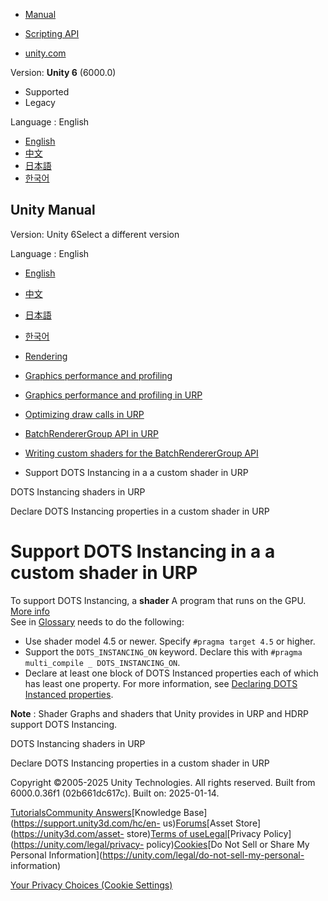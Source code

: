 [](https://docs.unity3d.com)

  * [Manual](../Manual/index.html)
  * [Scripting API](../ScriptReference/index.html)

  * [unity.com](https://unity.com/)

Version: **Unity 6** (6000.0)

  * Supported
  * Legacy

Language : English

  * [English](/Manual/dots-instancing-shaders-support.html)
  * [中文](/cn/current/Manual/dots-instancing-shaders-support.html)
  * [日本語](/ja/current/Manual/dots-instancing-shaders-support.html)
  * [한국어](/kr/current/Manual/dots-instancing-shaders-support.html)

[](https://docs.unity3d.com)

## Unity Manual

Version: Unity 6Select a different version

Language : English

  * [English](/Manual/dots-instancing-shaders-support.html)
  * [中文](/cn/current/Manual/dots-instancing-shaders-support.html)
  * [日本語](/ja/current/Manual/dots-instancing-shaders-support.html)
  * [한국어](/kr/current/Manual/dots-instancing-shaders-support.html)

  * [Rendering](rendering-and-post-processing.html)
  * [Graphics performance and profiling](graphics-performance-profiling.html)
  * [Graphics performance and profiling in URP](graphics-performance-and-profiling-in-urp.html)
  * [Optimizing draw calls in URP](reduce-draw-calls-landing-urp.html)
  * [BatchRendererGroup API in URP](batch-renderer-group.html)
  * [Writing custom shaders for the BatchRendererGroup API](batch-renderer-group-writing-shaders.html)
  * Support DOTS Instancing in a a custom shader in URP

[](dots-instancing-shaders.html)

DOTS Instancing shaders in URP

[](dots-instancing-shaders-declare.html)

Declare DOTS Instancing properties in a custom shader in URP

# Support DOTS Instancing in a a custom shader in URP

To support DOTS Instancing, a **shader** A program that runs on the GPU. [More
info](Shaders.html)  
See in [Glossary](Glossary.html#Shader) needs to do the following:

  * Use shader model 4.5 or newer. Specify `#pragma target 4.5` or higher.
  * Support the `DOTS_INSTANCING_ON` keyword. Declare this with `#pragma multi_compile _ DOTS_INSTANCING_ON`.
  * Declare at least one block of DOTS Instanced properties each of which has least one property. For more information, see [Declaring DOTS Instanced properties](dots-instancing-shaders-unity-dots-instanced-prop.html).

**Note** : Shader Graphs and shaders that Unity provides in URP and HDRP
support DOTS Instancing.

[](dots-instancing-shaders.html)

DOTS Instancing shaders in URP

[](dots-instancing-shaders-declare.html)

Declare DOTS Instancing properties in a custom shader in URP

Copyright ©2005-2025 Unity Technologies. All rights reserved. Built from
6000.0.36f1 (02b661dc617c). Built on: 2025-01-14.

[Tutorials](https://learn.unity.com/)[Community
Answers](https://answers.unity3d.com)[Knowledge
Base](https://support.unity3d.com/hc/en-
us)[Forums](https://forum.unity3d.com)[Asset Store](https://unity3d.com/asset-
store)[Terms of
use](https://docs.unity3d.com/Manual/TermsOfUse.html)[Legal](https://unity.com/legal)[Privacy
Policy](https://unity.com/legal/privacy-
policy)[Cookies](https://unity.com/legal/cookie-policy)[Do Not Sell or Share
My Personal Information](https://unity.com/legal/do-not-sell-my-personal-
information)

[Your Privacy Choices (Cookie Settings)](javascript:void\(0\);)

